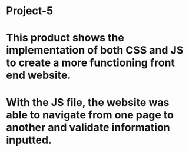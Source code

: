 # Project-5
# This product shows the implementation of both CSS and JS to create a more functioning front end website.
# With the JS file, the website was able to navigate from one page to another and validate information inputted.
